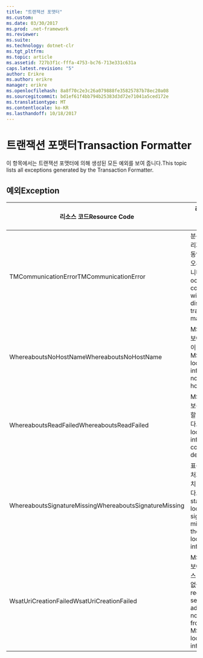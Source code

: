 ```yaml
---
title: "트랜잭션 포맷터"
ms.custom: 
ms.date: 03/30/2017
ms.prod: .net-framework
ms.reviewer: 
ms.suite: 
ms.technology: dotnet-clr
ms.tgt_pltfrm: 
ms.topic: article
ms.assetid: 727b3f1c-fffa-4753-bc76-713e331c631a
caps.latest.revision: "5"
author: Erikre
ms.author: erikre
manager: erikre
ms.openlocfilehash: 8a8f70c2e3c26a079888fe35825787b78ec20a08
ms.sourcegitcommit: bd1ef61f4bb794b25383d3d72e71041a5ced172e
ms.translationtype: MT
ms.contentlocale: ko-KR
ms.lasthandoff: 10/18/2017
---
```

# <a name="transaction-formatter"></a><span data-ttu-id="02a1d-102">트랜잭션 포맷터</span><span class="sxs-lookup"><span data-stu-id="02a1d-102">Transaction Formatter</span></span>
<span data-ttu-id="02a1d-103">이 항목에서는 트랜잭션 포맷터에 의해 생성된 모든 예외를 보여 줍니다.</span><span class="sxs-lookup"><span data-stu-id="02a1d-103">This topic lists all exceptions generated by the Transaction Formatter.</span></span>  
  
## <a name="exception"></a><span data-ttu-id="02a1d-104">예외</span><span class="sxs-lookup"><span data-stu-id="02a1d-104">Exception</span></span>  
  
|<span data-ttu-id="02a1d-105">리소스 코드</span><span class="sxs-lookup"><span data-stu-id="02a1d-105">Resource Code</span></span>|<span data-ttu-id="02a1d-106">리소스 문자열</span><span class="sxs-lookup"><span data-stu-id="02a1d-106">Resource String</span></span>|  
|-------------------|---------------------|  
|<span data-ttu-id="02a1d-107">TMCommunicationError</span><span class="sxs-lookup"><span data-stu-id="02a1d-107">TMCommunicationError</span></span>|<span data-ttu-id="02a1d-108">분산 트랜잭션 관리자와 통신하는 동안 알 수 없는 오류가 발생했습니다.</span><span class="sxs-lookup"><span data-stu-id="02a1d-108">An error occurred while communicating with the distributed transaction manager.</span></span>|  
|<span data-ttu-id="02a1d-109">WhereaboutsNoHostName</span><span class="sxs-lookup"><span data-stu-id="02a1d-109">WhereaboutsNoHostName</span></span>|<span data-ttu-id="02a1d-110">MSDTC 위치 정보에 호스트 이름이 없습니다.</span><span class="sxs-lookup"><span data-stu-id="02a1d-110">The MSDTC location information did not contain a host name.</span></span>|  
|<span data-ttu-id="02a1d-111">WhereaboutsReadFailed</span><span class="sxs-lookup"><span data-stu-id="02a1d-111">WhereaboutsReadFailed</span></span>|<span data-ttu-id="02a1d-112">MSDTC 위치 정보를 deserialize할 수 없습니다.</span><span class="sxs-lookup"><span data-stu-id="02a1d-112">The MSDTC location information could not be deserialized.</span></span>|  
|<span data-ttu-id="02a1d-113">WhereaboutsSignatureMissing</span><span class="sxs-lookup"><span data-stu-id="02a1d-113">WhereaboutsSignatureMissing</span></span>|<span data-ttu-id="02a1d-114">표준 위치 시그니처가 MSDTC 위치 정보에 없습니다.</span><span class="sxs-lookup"><span data-stu-id="02a1d-114">The standard location signature was missing from the MSDTC location information.</span></span>|  
|<span data-ttu-id="02a1d-115">WsatUriCreationFailed</span><span class="sxs-lookup"><span data-stu-id="02a1d-115">WsatUriCreationFailed</span></span>|<span data-ttu-id="02a1d-116">MSDTC 위치 정보에서 등록 서비스 주소를 만들 수 없습니다.</span><span class="sxs-lookup"><span data-stu-id="02a1d-116">A registration service address could not be created from the MSDTC location information.</span></span>|
